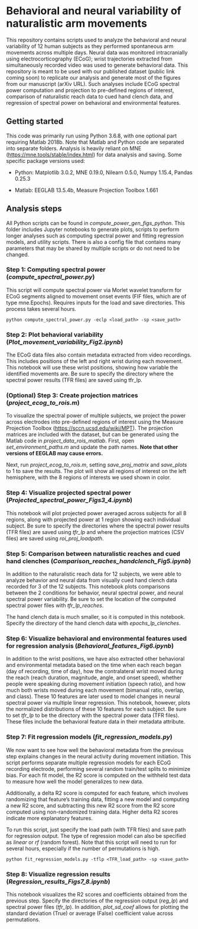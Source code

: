 # Behavioral and neural variability of naturalistic arm movements

This repository contains scripts used to analyze the behavioral and neural variability of 12 human subjects as they performed spontaneous arm movements across multiple days. Neural data was monitored intracranially using electrocorticography (ECoG); wrist trajectories extracted from simultaneously recorded video was used to generate behavioral data. This repository is meant to be used with our published dataset (public link coming soon) to replicate our analysis and generate most of the figures from our manuscript (arXiv URL). Such analyses include ECoG spectral power computation and projection to pre-defined regions of interest, comparison of naturalistic reach data to cued hand clench data, and regression of spectral power on behavioral and environmental features.

## Getting started

This code was primarily run using Python 3.6.8, with one optional part requiring Matlab 2018b. Note that Matlab and Python code are separated into separate folders. Analysis is heavily reliant on MNE (https://mne.tools/stable/index.html) for data analysis and saving. Some specific package versions used:

-  Python: Matplotlib 3.0.2, MNE 0.19.0, Nilearn 0.5.0, Numpy 1.15.4, Pandas 0.25.3

-  Matlab: EEGLAB 13.5.4b, Measure Projection Toolbox 1.661

## Analysis steps

All Python scripts can be found in *compute_power_gen_figs_python*. This folder includes Jupyter notebooks to generate plots, scripts to perform longer analyses such as computing spectral power and fitting regression models, and utility scripts. There is also a config file that contains many parameters that may be shared by multiple scripts or do not need to be changed.

### Step 1: Computing spectral power (*compute_spectral_power.py*)

This script will compute spectral power via Morlet wavelet transform for ECoG segments aligned to movement onset events (FIF files, which are of type  mne.Epochs). Requires inputs for the load and save directories. This process takes several hours.

```
python compute_spectral_power.py -eclp <load_path> -sp <save_path>
```

### Step 2: Plot behavioral variability (*Plot_movement_variability_Fig2.ipynb*)

The ECoG data files also contain metadata extracted from video recordings. This includes positions of the left and right wrist during each movement. This notebook will use these wrist positions, showing how variable the identified movements are. Be sure to specify the directory where the spectral power results (TFR files) are saved using tfr_lp.


### (Optional) Step 3: Create projection matrices (*project_ecog_to_rois.m*)

To visualize the spectral power of multiple subjects, we project the power across electrodes into pre-defined regions of interest using the Measure Projection Toolbox (https://sccn.ucsd.edu/wiki/MPT). The projection matrices are included with the dataset, but can be generated using the Matlab code in *project_data_rois_matlab*. First, open *set_environment_paths.m* and update the path names. **Note that other versions of EEGLAB may cause errors.**

Next, run *project_ecog_to_rois.m*, setting *save_proj_matrix* and *save_plots* to 1 to save the results. The plot will show all regions of interest on the left hemisphere, with the 8 regions of interests we used shown in color.

### Step 4: Visualize projected spectral power (*Projected_spectral_power_Figs3_4.ipynb*)

This notebook will plot projected power averaged across subjects for all 8 regions, along with projected power at 1 region showing each individual subject. Be sure to specify the directories where the spectral power results (TFR files) are saved using *tfr_lp* and where the projection matrices (CSV files) are saved using *roi_proj_loadpath*.


### Step 5: Comparison between naturalistic reaches and cued hand clenches (*Comparison_reaches_handclench_Fig5.ipynb*)

In addition to the naturalistic reach data for 12 subjects, we were able to analyze behavior and neural data from visually cued hand clench data recorded for 3 of the 12 subjects. This notebook plots comparisons between the 2 conditions for behavior, neural spectral power, and neural spectral power variability. Be sure to set the location of the computed spectral power files with *tfr_lp_reaches*.

The hand clench data is much smaller, so it is computed in this notebook. Specify the directory of the hand clench data with *epochs_lp_clenches*.


### Step 6: Visualize behavioral and environmental features used for regression analysis (*Behavioral_features_Fig6.ipynb*)

In addition to the wrist positions, we have also extracted other behavioral and environmental metadata based on the time when each reach began (day of recording, time of day), how the contralateral wrist moved during the reach (reach duration, magnitude, angle, and onset speed), whether people were speaking during movement initiation (speech ratio), and how much both wrists moved during each movement (bimanual ratio, overlap, and class). These 10 features are later used to model changes in neural spectral power via multiple linear regression. This notebook, however, plots the normalized distributions of these 10 features for each subject. Be sure to set *tfr_lp* to be the directory with the spectral power data (TFR files). These files include the behavioral feature data in their metadata attribute.


### Step 7: Fit regression models (*fit_regression_models.py*)

We now want to see how well the behavioral metadata from the previous step explains changes in the neural activity during movement initiation. This script performs separate multiple regression models for each ECoG recording electrode, performing several random train/test splits to minimize bias. For each fit model, the R2 score is computed on the withheld test data to measure how well the model generalizes to new data.

Additionally, a delta R2 score is computed for each feature, which involves randomizing that feature’s training data, fitting a new model and computing a new R2 score, and subtracting this new R2 score from the R2 score computed using non-randomized training data. Higher delta R2 scores indicate more explanatory features.

To run this script, just specify the load path (with TFR files) and save path for regression output. The type of regression model can also be specified as *linear* or *rf* (random forest). Note that this script will need to run for several hours, especially if the number of permutations is high.

```
python fit_regression_models.py -tflp <TFR_load_path> -sp <save_path>
```

### Step 8: Visualize regression results (*Regression_results_Figs7_8.ipynb*)

This notebook visualizes the R2 scores and coefficients obtained from the previous step. Specify the directories of the regression output (*reg_lp*) and spectral power files (*tfr_lp*). In addition, *plot_sd_coef* allows for plotting the standard deviation (True) or average (False) coefficient value across permutations.
